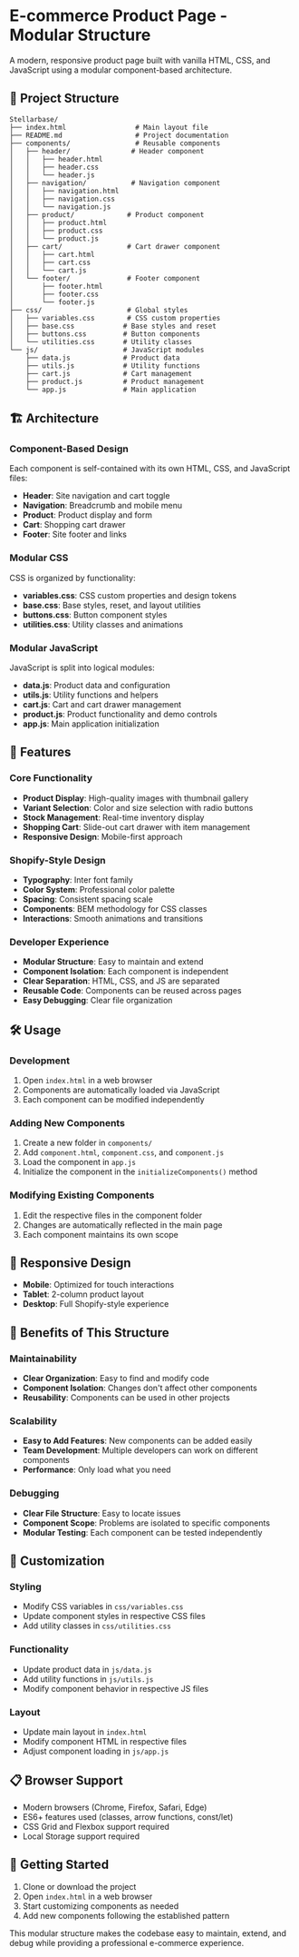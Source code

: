 # E-commerce Product Page - Modular Structure

A modern, responsive product page built with vanilla HTML, CSS, and JavaScript using a modular component-based architecture.

## 📁 Project Structure

```
Stellarbase/
├── index.html                 # Main layout file
├── README.md                  # Project documentation
├── components/                # Reusable components
│   ├── header/               # Header component
│   │   ├── header.html
│   │   ├── header.css
│   │   └── header.js
│   ├── navigation/           # Navigation component
│   │   ├── navigation.html
│   │   ├── navigation.css
│   │   └── navigation.js
│   ├── product/             # Product component
│   │   ├── product.html
│   │   ├── product.css
│   │   └── product.js
│   ├── cart/                # Cart drawer component
│   │   ├── cart.html
│   │   ├── cart.css
│   │   └── cart.js
│   └── footer/              # Footer component
│       ├── footer.html
│       ├── footer.css
│       └── footer.js
├── css/                     # Global styles
│   ├── variables.css        # CSS custom properties
│   ├── base.css            # Base styles and reset
│   ├── buttons.css         # Button components
│   └── utilities.css       # Utility classes
└── js/                     # JavaScript modules
    ├── data.js             # Product data
    ├── utils.js            # Utility functions
    ├── cart.js             # Cart management
    ├── product.js          # Product management
    └── app.js              # Main application
```

## 🏗️ Architecture

### Component-Based Design
Each component is self-contained with its own HTML, CSS, and JavaScript files:

- **Header**: Site navigation and cart toggle
- **Navigation**: Breadcrumb and mobile menu
- **Product**: Product display and form
- **Cart**: Shopping cart drawer
- **Footer**: Site footer and links

### Modular CSS
CSS is organized by functionality:

- **variables.css**: CSS custom properties and design tokens
- **base.css**: Base styles, reset, and layout utilities
- **buttons.css**: Button component styles
- **utilities.css**: Utility classes and animations

### Modular JavaScript
JavaScript is split into logical modules:

- **data.js**: Product data and configuration
- **utils.js**: Utility functions and helpers
- **cart.js**: Cart and cart drawer management
- **product.js**: Product functionality and demo controls
- **app.js**: Main application initialization

## 🚀 Features

### Core Functionality
- **Product Display**: High-quality images with thumbnail gallery
- **Variant Selection**: Color and size selection with radio buttons
- **Stock Management**: Real-time inventory display
- **Shopping Cart**: Slide-out cart drawer with item management
- **Responsive Design**: Mobile-first approach

### Shopify-Style Design
- **Typography**: Inter font family
- **Color System**: Professional color palette
- **Spacing**: Consistent spacing scale
- **Components**: BEM methodology for CSS classes
- **Interactions**: Smooth animations and transitions

### Developer Experience
- **Modular Structure**: Easy to maintain and extend
- **Component Isolation**: Each component is independent
- **Clear Separation**: HTML, CSS, and JS are separated
- **Reusable Code**: Components can be reused across pages
- **Easy Debugging**: Clear file organization

## 🛠️ Usage

### Development
1. Open `index.html` in a web browser
2. Components are automatically loaded via JavaScript
3. Each component can be modified independently

### Adding New Components
1. Create a new folder in `components/`
2. Add `component.html`, `component.css`, and `component.js`
3. Load the component in `app.js`
4. Initialize the component in the `initializeComponents()` method

### Modifying Existing Components
1. Edit the respective files in the component folder
2. Changes are automatically reflected in the main page
3. Each component maintains its own scope

## 📱 Responsive Design

- **Mobile**: Optimized for touch interactions
- **Tablet**: 2-column product layout
- **Desktop**: Full Shopify-style experience

## 🎯 Benefits of This Structure

### Maintainability
- **Clear Organization**: Easy to find and modify code
- **Component Isolation**: Changes don't affect other components
- **Reusability**: Components can be used in other projects

### Scalability
- **Easy to Add Features**: New components can be added easily
- **Team Development**: Multiple developers can work on different components
- **Performance**: Only load what you need

### Debugging
- **Clear File Structure**: Easy to locate issues
- **Component Scope**: Problems are isolated to specific components
- **Modular Testing**: Each component can be tested independently

## 🔧 Customization

### Styling
- Modify CSS variables in `css/variables.css`
- Update component styles in respective CSS files
- Add utility classes in `css/utilities.css`

### Functionality
- Update product data in `js/data.js`
- Add utility functions in `js/utils.js`
- Modify component behavior in respective JS files

### Layout
- Update main layout in `index.html`
- Modify component HTML in respective files
- Adjust component loading in `js/app.js`

## 📋 Browser Support

- Modern browsers (Chrome, Firefox, Safari, Edge)
- ES6+ features used (classes, arrow functions, const/let)
- CSS Grid and Flexbox support required
- Local Storage support required

## 🚀 Getting Started

1. Clone or download the project
2. Open `index.html` in a web browser
3. Start customizing components as needed
4. Add new components following the established pattern

This modular structure makes the codebase easy to maintain, extend, and debug while providing a professional e-commerce experience.
